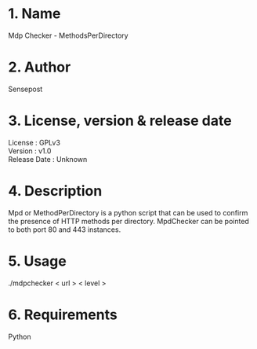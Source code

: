 # 1. Name
Mdp Checker - MethodsPerDirectory

# 2. Author
Sensepost

# 3. License, version & release date
License : GPLv3  
Version : v1.0  
Release Date : Unknown

# 4. Description
Mpd or MethodPerDirectory is a python script that can be used to confirm the presence of HTTP methods per directory. MpdChecker can be pointed to both port 80 and 443 instances.

# 5. Usage
./mdpchecker < url > < level >

# 6. Requirements
Python
